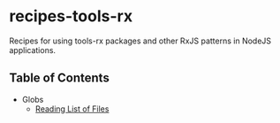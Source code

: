 # recipes-tools-rx

Recipes for using tools-rx packages and other RxJS patterns in NodeJS applications.

## Table of Contents

- Globs
    - [Reading List of Files](docs/globs/list-files/README.md)
